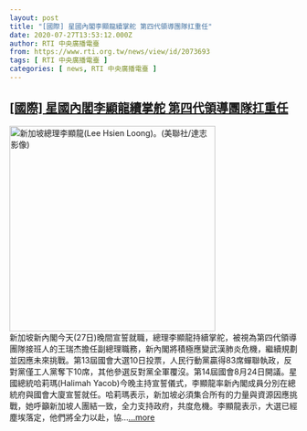 ```yaml
---
layout: post
title: "[國際] 星國內閣李顯龍續掌舵 第四代領導團隊扛重任"
date: 2020-07-27T13:53:12.000Z
author: RTI 中央廣播電臺
from: https://www.rti.org.tw/news/view/id/2073693
tags: [ RTI 中央廣播電臺 ]
categories: [ news, RTI 中央廣播電臺 ]
---
```

<!--1595857992000-->
[[國際] 星國內閣李顯龍續掌舵 第四代領導團隊扛重任](https://www.rti.org.tw/news/view/id/2073693)
------

<div>
<img src="https://static.rti.org.tw/assets/thumbnails/2019/12/13/a9ef0a80299ba27ae5b5663a11f771d8.jpg" width="360" alt="新加坡總理李顯龍(Lee Hsien Loong)。(美聯社/達志影像)" title="新加坡總理李顯龍(Lee Hsien Loong)。(美聯社/達志影像)"><br>新加坡新內閣今天(27日)晚間宣誓就職，總理李顯龍持續掌舵，被視為第四代領導團隊接班人的王瑞杰擔任副總理職務，新內閣將積極應變武漢肺炎危機，繼續規劃並因應未來挑戰。第13屆國會大選10日投票，人民行動黨贏得83席蟬聯執政，反對黨僅工人黨奪下10席，其他參選反對黨全軍覆沒。第14屆國會8月24日開議。星國總統哈莉瑪(Halimah Yacob)今晚主持宣誓儀式，李顯龍率新內閣成員分別在總統府與國會大廈宣誓就任。哈莉瑪表示，新加坡必須集合所有的力量與資源因應挑戰，她呼籲新加坡人團結一致，全力支持政府，共度危機。李顯龍表示，大選已經塵埃落定，他們將全力以赴，協...<a target="_blank" href="https://www.rti.org.tw/news/view/id/2073693">...more</a>
</div>
